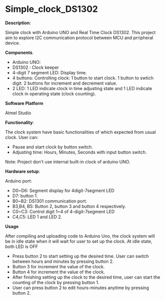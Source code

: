 # Simple_clock_DS1302 

**Description**: 

Simple clock with Arduino UNO and Real Time Clock DS1302. This project aim to explore I2C communication protocol between MCU and prripheral device. 

**Components**.

- Arduino UNO:
- DS1302 : Clock keeper
- 4-digit 7 segment LED: Display time.
- 4 buttons: Controlling clock: 1 button to start clock. 1 button to swtich digit. 2 buttons for increment and decrement value.  
- 2 LED: 1 LED indicate clock in time adjusting state and 1 LED indicate clock in operating state (clock counting).

**Software Platform**

Atmel Studio

**Functionality**: 

The clock system have basic functionalities of which expected from usual clock. User can: 
- Pause and start clock by button switch. 
- Adjusting time: Hours, Minutes, Seconds with input button switch.

Note: Project don't use internal built-in clock of arduino UNO.

**Hardware setup**: 

Arduino port: 
- D0~D6: Segment display for 4digit-7segment LED 
- D7: button 1. 
- B0~B2: DS1301 communication port. 
- B3,B4, B5: Button 2, button 3 and button 4 respectively.
- C0~C3: Control digit 1~4 of 4-digit-7segment LED
- C4,C5: LED 1 and LED 2. 

**Usage** 

After compiling and uploading code to Arduino Uno, the clock system will be in idle state when it will wait for user to set up the clock. At idle state, both LED is OFF
- Press button 2 to start setting up the desired time. User can switch between hours and minutes by pressing button 2.
- Button 3 for increment the value of the clock.
- Button 4 for increment the value of the clock.
- After finishing setting up the clock to the desired time, user can start the counting of the clock by pressing button 1.
- User can press button 2 to edit hours-minutes anytime by pressing button 2.

